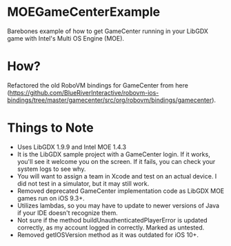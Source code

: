# MOEGameCenterExample
Barebones example of how to get GameCenter running in your LibGDX game with Intel's Multi OS Engine (MOE).

# How?
Refactored the old RoboVM bindings for GameCenter from here (https://github.com/BlueRiverInteractive/robovm-ios-bindings/tree/master/gamecenter/src/org/robovm/bindings/gamecenter).

# Things to Note
- Uses LibGDX 1.9.9 and Intel MOE 1.4.3
- It is the LibGDX sample project with a GameCenter login. If it works, you'll see it welcome you on the screen. If it fails,   you can check your system logs to see why.
- You will want to assign a team in Xcode and test on an actual device. I did not test in a simulator, but it may still work.
- Removed deprecated GameCenter implementation code as LibGDX MOE games run on iOS 9.3+.
- Utilizes lambdas, so you may have to update to newer versions of Java if your IDE doesn't recognize them.
- Not sure if the method buildUnauthenticatedPlayerError is updated correctly, as my account logged in correctly. Marked as     untested.
- Removed getIOSVersion method as it was outdated for iOS 10+.

